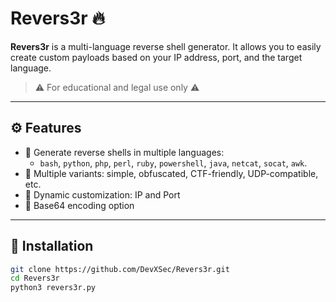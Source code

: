 # Revers3r 🔥

**Revers3r** is a multi-language reverse shell generator. It allows you to easily create custom payloads based on your IP address, port, and the target language.

> ⚠️ For educational and legal use only ⚠️

---

## ⚙️ Features

- 📡 Generate reverse shells in multiple languages:
  - `bash`, `python`, `php`, `perl`, `ruby`, `powershell`, `java`, `netcat`, `socat`, `awk`.
- 🧠 Multiple variants: simple, obfuscated, CTF-friendly, UDP-compatible, etc.
- 🔐 Dynamic customization: IP and Port
- 🔧 Base64 encoding option

---

## 🚀 Installation

```bash
git clone https://github.com/DevXSec/Revers3r.git
cd Revers3r
python3 revers3r.py
